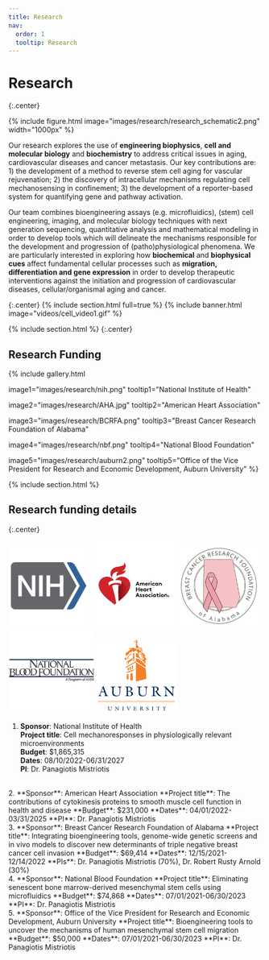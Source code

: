 ```yaml
---
title: Research
nav:
  order: 1
  tooltip: Research
---
```


# <i class="fas fa-microscope"></i>Research

{:.center}

{%
  include figure.html
  image="images/research/research_schematic2.png"
  width="1000px"
%}

Our research explores the use of **engineering biophysics**, **cell and molecular biology** and **biochemistry** to address critical issues in aging, cardiovascular diseases and cancer metastasis. Our key contributions are: 1) the development of a method to reverse stem cell aging for vascular rejuvenation; 2) the discovery of intracellular mechanisms regulating cell mechanosensing in confinement; 3) the development of a reporter-based system for quantifying gene and pathway activation.

Our team combines bioengineering assays (e.g. microfluidics), (stem) cell engineering, imaging, and molecular biology techniques with next generation sequencing, quantitative analysis and mathematical modeling in order to develop tools which will delineate the mechanisms responsible for the development and progression of (patho)physiological phenomena. We are particularly interested in exploring how **biochemical** and **biophysical cues** affect fundamental cellular processes such as **migration, differentiation and gene expression** in order to develop therapeutic interventions against the initiation and progression of cardiovascular diseases, cellular/organismal aging and cancer.

{:.center}
{% include section.html full=true %}
{% include banner.html image="videos/cell_video1.gif" %}


{% include section.html %}
{:.center}

## Research Funding

{%
  include gallery.html

  image1="images/research/nih.png"
  tooltip1="National Institute of Health"

  image2="images/research/AHA.jpg"
  tooltip2="American Heart Association"

  image3="images/research/BCRFA.png"
  tooltip3="Breast Cancer Research Foundation of Alabama"

  image4="images/research/nbf.png"
  tooltip4="National Blood Foundation"

  image5="images/research/auburn2.png"
  tooltip5="Office of the Vice President for Research and Economic Development, Auburn University"
%}

{% include section.html %}

## Research funding details

{:.center}
<p float="left">
  <img src="/images/research/nih.png" width="160" />
  <img src="/images/research/AHA.jpg" width="170" /> 
  <img src="/images/research/BCRFA.png" width="160" />
  <img src="/images/research/nbf.png" width="170" />
  <img src="/images/research/auburn2.png" width="160" />
</p>
 
1.  **Sponsor**: National Institute of Health        
    **Project title**: Cell mechanoresponses in physiologically relevant microenvironments       
    **Budget**: $1,865,315     
    **Dates**: 08/10/2022-06/31/2027     
    **PI**: Dr. Panagiotis Mistriotis   
<br/>  
2.  **Sponsor**: American Heart Association        
    **Project title**: The contributions of cytokinesis proteins to smooth muscle cell function in health and disease        
    **Budget**: $231,000         
    **Dates**: 04/01/2022-03/31/2025     
    **PI**: Dr. Panagiotis Mistriotis  
<br/>  
3.  **Sponsor**: Breast Cancer Research Foundation of Alabama      
    **Project title**: Integrating bioengineering tools, genome-wide genetic screens and in vivo models to discover
new determinants of triple negative breast cancer cell invasion          
    **Budget**: $69,414         
    **Dates**: 12/15/2021-12/14/2022   
    **PIs**: Dr. Panagiotis Mistriotis (70%), Dr. Robert Rusty Arnold (30%)  
<br/>
4.  **Sponsor**: National Blood Foundation        
    **Project title**: Eliminating senescent bone marrow-derived mesenchymal stem cells using microfluidics          
    **Budget**: $74,868         
    **Dates**: 07/01/2021-06/30/2023     
    **PI**: Dr. Panagiotis Mistriotis  
<br/>
5.  **Sponsor**: Office of the Vice President for Research and Economic Development, Auburn University          
    **Project title**: Bioengineering tools to uncover the mechanisms of human mesenchymal stem cell migration            
    **Budget**: $50,000           
    **Dates**: 07/01/2021-06/30/2023     
    **PI**: Dr. Panagiotis Mistriotis       


